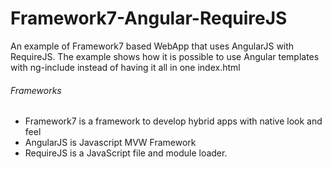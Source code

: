# Framework7-Angular-RequireJS
An example of Framework7 based WebApp that uses AngularJS with RequireJS.
The example shows how it is possible to use Angular templates with ng-include instead of having it all in one index.html

###### Frameworks
- Framework7 is a framework to develop hybrid apps with native look and feel
- AngularJS is Javascript MVW Framework 
- RequireJS is a JavaScript file and module loader. 